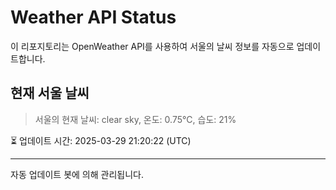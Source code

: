 
# Weather API Status

이 리포지토리는 OpenWeather API를 사용하여 서울의 날씨 정보를 자동으로 업데이트합니다.

## 현재 서울 날씨
> 서울의 현재 날씨: clear sky, 온도: 0.75°C, 습도: 21%

⏳ 업데이트 시간: 2025-03-29 21:20:22 (UTC)

---
자동 업데이트 봇에 의해 관리됩니다.
